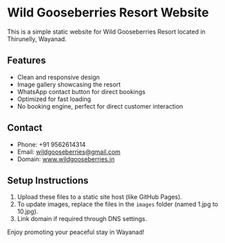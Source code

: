 
# Wild Gooseberries Resort Website

This is a simple static website for Wild Gooseberries Resort located in Thirunelly, Wayanad.

## Features
- Clean and responsive design
- Image gallery showcasing the resort
- WhatsApp contact button for direct bookings
- Optimized for fast loading
- No booking engine, perfect for direct customer interaction

## Contact
- Phone: +91 9562614314
- Email: wildgooseberries@gmail.com
- Domain: www.wildgooseberries.in

## Setup Instructions
1. Upload these files to a static site host (like GitHub Pages).
2. To update images, replace the files in the `images` folder (named 1.jpg to 10.jpg).
3. Link domain if required through DNS settings.

Enjoy promoting your peaceful stay in Wayanad!
